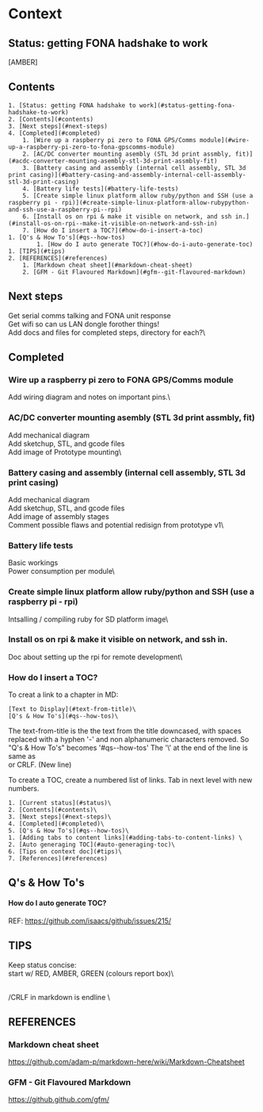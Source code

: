 # Context
## Status: getting FONA hadshake to work
[AMBER]

## Contents
	1. [Status: getting FONA hadshake to work](#status-getting-fona-hadshake-to-work)
	2. [Contents](#contents)
	3. [Next steps](#next-steps)
	4. [Completed](#completed)
		1. [Wire up a raspberry pi zero to FONA GPS/Comms module](#wire-up-a-raspberry-pi-zero-to-fona-gpscomms-module)
		2. [AC/DC converter mounting asembly (STL 3d print assmbly, fit)](#acdc-converter-mounting-asembly-stl-3d-print-assmbly-fit)
		3. [Battery casing and assembly (internal cell assembly, STL 3d print casing)](#battery-casing-and-assembly-internal-cell-assembly-stl-3d-print-casing)
		4. [Battery life tests](#battery-life-tests)
		5. [Create simple linux platform allow ruby/python and SSH (use a raspberry pi - rpi)](#create-simple-linux-platform-allow-rubypython-and-ssh-use-a-raspberry-pi--rpi)
		6. [Install os on rpi & make it visible on network, and ssh in.](#install-os-on-rpi--make-it-visible-on-network-and-ssh-in)
		7. [How do I insert a TOC?](#how-do-i-insert-a-toc)
	1. [Q's & How To's](#qs--how-tos)
			1. [How do I auto generate TOC?](#how-do-i-auto-generate-toc)
	1. [TIPS](#tips)
	2. [REFERENCES](#references)
		1. [Markdown cheat sheet](#markdown-cheat-sheet)
		2. [GFM - Git Flavoured Markdown](#gfm--git-flavoured-markdown)


## Next steps
Get serial comms talking and FONA unit response\
Get wifi so can us LAN dongle forother things!\
Add docs and files for completed steps, directory for each?\

## Completed
### Wire up a raspberry pi zero to FONA GPS/Comms module
Add wiring diagram and notes on important pins.\

### AC/DC converter mounting asembly (STL 3d print assmbly, fit)
Add mechanical diagram\
Add sketchup, STL, and gcode files\
Add image of Prototype mounting\

### Battery casing and assembly (internal cell assembly, STL 3d print casing)
Add mechanical diagram\
Add sketchup, STL, and gcode files\
Add image of assembly stages\
Comment possible flaws and potential redisign from prototype v1\

### Battery life tests
Basic workings\
Power consumption per module\

### Create simple linux platform allow ruby/python and SSH (use a raspberry pi - rpi)
Intsalling / compiling ruby for SD platform image\

### Install os on rpi & make it visible on network, and ssh in.
Doc about setting up the rpi for remote development\

### How do I insert a TOC?
To creat a link to a chapter in MD:
```
[Text to Display](#text-from-title)\
[Q's & How To's](#qs--how-tos)\
```

The text-from-title is the the text from the title downcased, with spaces replaced with a hyphen '-' and non alphanumeric characters removed. So "Q's & How To's" becomes '#qs--how-tos'
The '\\' at the end of the line is same as <br> or CRLF. (New line)

To create a TOC, create a numbered list of links. Tab in next level with new numbers.
```
1. [Current status](#status)\
2. [Contents](#contents)\
3. [Next steps](#next-steps)\
4. [Completed](#completed)\
5. [Q's & How To's](#qs--how-tos)\
1. [Adding tabs to content links](#adding-tabs-to-content-links) \
2. [Auto generaging TOC](#auto-generaging-toc)\
6. [Tips on context doc](#tips)\
7. [References](#references)
```


## Q's & How To's
#### How do I auto generate TOC?
REF: https://github.com/isaacs/github/issues/215/


## TIPS
Keep status concise:\
start w/ RED, AMBER, GREEN (colours report box)\

<br>/CRLF in markdown is endline \\


## REFERENCES
### Markdown cheat sheet
https://github.com/adam-p/markdown-here/wiki/Markdown-Cheatsheet

### GFM - Git Flavoured Markdown
https://github.github.com/gfm/
